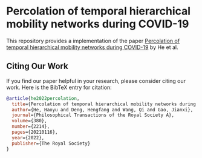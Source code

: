 # Percolation of temporal hierarchical mobility networks during COVID-19

This repository provides a implementation of the paper [Percolation of temporal hierarchical mobility networks during COVID-19](https://royalsocietypublishing.org/doi/full/10.1098/rsta.2021.0116) by He et al.


## Citing Our Work

If you find our paper helpful in your research, please consider citing our work. Here is the BibTeX entry for citation:

```bibtex
@article{he2022percolation,
  title={Percolation of temporal hierarchical mobility networks during COVID-19},
  author={He, Haoyu and Deng, Hengfang and Wang, Qi and Gao, Jianxi},
  journal={Philosophical Transactions of the Royal Society A},
  volume={380},
  number={2214},
  pages={20210116},
  year={2022},
  publisher={The Royal Society}
}
